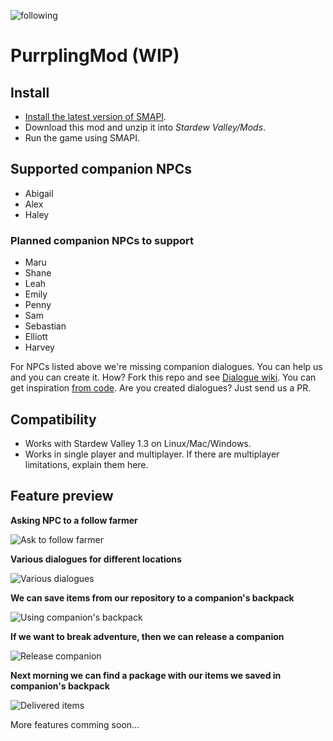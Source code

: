 ![following][library]

# PurrplingMod (WIP)

## Install
- [Install the latest version of SMAPI](https://smapi.io).
- Download this mod and unzip it into *Stardew Valley/Mods*.
- Run the game using SMAPI.

## Supported companion NPCs

- Abigail
- Alex
- Haley

### Planned companion NPCs to support
- Maru
- Shane
- Leah
- Emily
- Penny
- Sam
- Sebastian
- Elliott
- Harvey

For NPCs listed above we're missing companion dialogues. You can help us and you can create it. How? Fork this repo and see [Dialogue wiki](https://github.com/purrplingcat/PurrplingMod/wiki/Dialogues). You can get inspiration [from code](https://github.com/purrplingcat/PurrplingMod/tree/master/PurrplingMod/assets/Dialogue). Are you created dialogues? Just send us a PR.

## Compatibility

- Works with Stardew Valley 1.3 on Linux/Mac/Windows.
- Works in single player and multiplayer. If there are multiplayer limitations, explain them here.

## Feature preview

**Asking NPC to a follow farmer**

![Ask to follow farmer][ask2follow]

**Various dialogues for different locations**

![Various dialogues][dialogues]

**We can save items from our repository to a companion's backpack**

![Using companion's backpack][usebag]

**If we want to break adventure, then we can release a companion**

![Release companion][release]

**Next morning we can find a package with our items we saved in companion's backpack**

![Delivered items][delivery]

More features comming soon...

[library]: https://github.com/purrplingcat/PurrplingMod/blob/master/docs/library.gif
[ask2follow]: https://github.com/purrplingcat/PurrplingMod/blob/master/docs/asktofollow.gif
[usebag]: https://github.com/purrplingcat/PurrplingMod/blob/master/docs/usebag.gif
[dialogues]: https://github.com/purrplingcat/PurrplingMod/blob/master/docs/dialogues.gif
[release]: https://github.com/purrplingcat/PurrplingMod/blob/master/docs/release.gif
[delivery]: https://github.com/purrplingcat/PurrplingMod/blob/master/docs/delivery.gif
